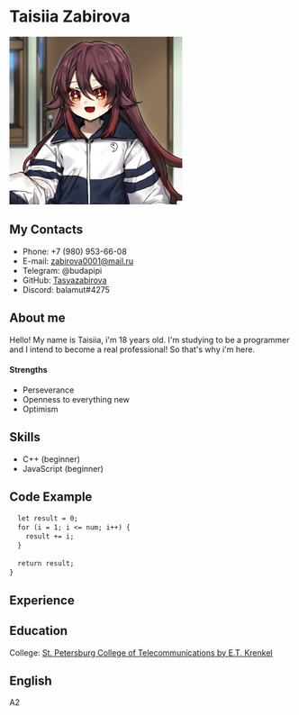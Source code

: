 # Taisiia Zabirova

 ![GitHub Profile Picture](/XR16F8QhE_4.jpg)

## My Contacts
* Phone: +7 (980) 953-66-08
* E-mail: zabirova0001@mail.ru
* Telegram: @budapipi
* GitHub: [Tasyazabirova](https://github.com/tasyazabirova)
* Discord: balamut#4275

## About me
Hello! My name is Taisiia, i'm 18 years old. I'm studying to be a programmer and I intend to become a real professional! So that's why i'm here.

#### Strengths
* Perseverance
* Openness to everything new
* Optimism

## Skills
* C++ (beginner)
* JavaScript (beginner)

## Code Example
``` let summation = function (num) {
  let result = 0;
  for (i = 1; i <= num; i++) {
    result += i;
  }
  
  return result;
}
 ```

## Experience


## Education
Сollege: [St. Petersburg College of Telecommunications by E.T. Krenkel](http://sutkt.ru)

## English
A2


